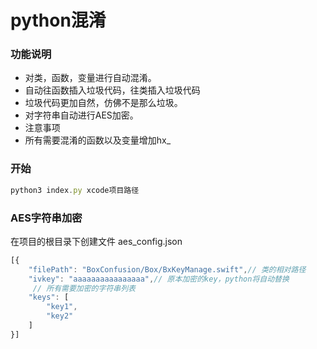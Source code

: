 # python混淆

### 功能说明

 * 对类，函数，变量进行自动混淆。
 * 自动往函数插入垃圾代码，往类插入垃圾代码
 * 垃圾代码更加自然，仿佛不是那么垃圾。
 * 对字符串自动进行AES加密。
* 注意事项
* 所有需要混淆的函数以及变量增加hx_

### 开始

```js
python3 index.py xcode项目路径
```

### AES字符串加密

在项目的根目录下创建文件 aes_config.json

```js
[{
    "filePath": "BoxConfusion/Box/BxKeyManage.swift",// 类的相对路径
    "ivkey": "aaaaaaaaaaaaaaaa",// 原本加密的key，python将自动替换
     // 所有需要加密的字符串列表
    "keys": [
        "key1",
        "key2"
    ]
}]
```





